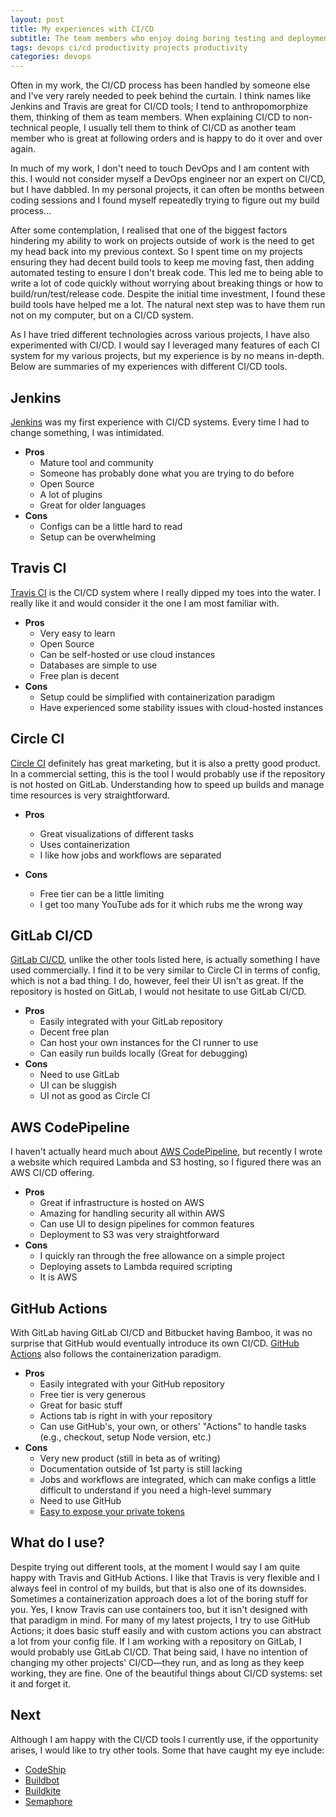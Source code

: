 ```yaml
---
layout: post
title: My experiences with CI/CD
subtitle: The team members who enjoy doing boring testing and deployments
tags: devops ci/cd productivity projects productivity
categories: devops
---
```


Often in my work, the CI/CD process has been handled by someone else and I've very rarely needed to peek behind the curtain. I think names like Jenkins and Travis are great for CI/CD tools; I tend to anthropomorphize them, thinking of them as team members. When explaining CI/CD to non-technical people, I usually tell them to think of CI/CD as another team member who is great at following orders and is happy to do it over and over again.

In much of my work, I don't need to touch DevOps and I am content with this. I would not consider myself a DevOps engineer nor an expert on CI/CD, but I have dabbled. In my personal projects, it can often be months between coding sessions and I found myself repeatedly trying to figure out my build process...

After some contemplation, I realised that one of the biggest factors hindering my ability to work on projects outside of work is the need to get my head back into my previous context. So I spent time on my projects ensuring they had decent build tools to keep me moving fast, then adding automated testing to ensure I don't break code. This led me to being able to write a lot of code quickly without worrying about breaking things or how to build/run/test/release code. Despite the initial time investment, I found these build tools have helped me a lot. The natural next step was to have them run not on my computer, but on a CI/CD system.

As I have tried different technologies across various projects, I have also experimented with CI/CD. I would say I leveraged many features of each CI system for my various projects, but my experience is by no means in-depth. Below are summaries of my experiences with different CI/CD tools.

## Jenkins

[Jenkins](https://jenkins.io/) was my first experience with CI/CD systems. Every time I had to change something, I was intimidated.

- **Pros**
    - Mature tool and community
    - Someone has probably done what you are trying to do before
    - Open Source
    - A lot of plugins
    - Great for older languages
- **Cons**
    - Configs can be a little hard to read
    - Setup can be overwhelming

## Travis CI

[Travis CI](https://travis-ci.com) is the CI/CD system where I really dipped my toes into the water. I really like it and would consider it the one I am most familiar with.
- **Pros**
    - Very easy to learn
    - Open Source
    - Can be self-hosted or use cloud instances
    - Databases are simple to use
    - Free plan is decent
- **Cons**
    - Setup could be simplified with containerization paradigm
    - Have experienced some stability issues with cloud-hosted instances

## Circle CI

[Circle CI](https://circleci.com/) definitely has great marketing, but it is also a pretty good product. In a commercial setting, this is the tool I would probably use if the repository is not hosted on GitLab. Understanding how to speed up builds and manage time resources is very straightforward.

- **Pros**
    - Great visualizations of different tasks
    - Uses containerization
    - I like how jobs and workflows are separated

- **Cons**
    - Free tier can be a little limiting
    - I get too many YouTube ads for it which rubs me the wrong way

## GitLab CI/CD

[GitLab CI/CD](https://docs.gitlab.com/ee/ci/), unlike the other tools listed here, is actually something I have used commercially. I find it to be very similar to Circle CI in terms of config, which is not a bad thing. I do, however, feel their UI isn't as great. If the repository is hosted on GitLab, I would not hesitate to use GitLab CI/CD.

- **Pros**
    - Easily integrated with your GitLab repository
    - Decent free plan
    - Can host your own instances for the CI runner to use
    - Can easily run builds locally (Great for debugging)
- **Cons**
    - Need to use GitLab
    - UI can be sluggish
    - UI not as good as Circle CI

## AWS CodePipeline

I haven't actually heard much about [AWS CodePipeline](https://aws.amazon.com/codepipeline/), but recently I wrote a website which required Lambda and S3 hosting, so I figured there was an AWS CI/CD offering.

- **Pros**
    - Great if infrastructure is hosted on AWS
    - Amazing for handling security all within AWS
    - Can use UI to design pipelines for common features
    - Deployment to S3 was very straightforward
- **Cons**
    - I quickly ran through the free allowance on a simple project
    - Deploying assets to Lambda required scripting
    - It is AWS

## GitHub Actions

With GitLab having GitLab CI/CD and Bitbucket having Bamboo, it was no surprise that GitHub would eventually introduce its own CI/CD. [GitHub Actions](https://github.com/features/actions) also follows the containerization paradigm.

- **Pros**
    - Easily integrated with your GitHub repository
    - Free tier is very generous
    - Great for basic stuff
    - Actions tab is right in with your repository
    - Can use GitHub's, your own, or others' "Actions" to handle tasks (e.g., checkout, setup Node version, etc.)
- **Cons**
    - Very new product (still in beta as of writing)
    - Documentation outside of 1st party is still lacking
    - Jobs and workflows are integrated, which can make configs a little difficult to understand if you need a high-level summary
    - Need to use GitHub
    - [Easy to expose your private tokens](https://julienrenaux.fr/2019/12/20/github-actions-security-risk/)

## What do I use?

Despite trying out different tools, at the moment I would say I am quite happy with Travis and GitHub Actions. I like that Travis is very flexible and I always feel in control of my builds, but that is also one of its downsides. Sometimes a containerization approach does a lot of the boring stuff for you. Yes, I know Travis can use containers too, but it isn't designed with that paradigm in mind. For many of my latest projects, I try to use GitHub Actions; it does basic stuff easily and with custom actions you can abstract a lot from your config file. If I am working with a repository on GitLab, I would probably use GitLab CI/CD. That being said, I have no intention of changing my other projects' CI/CD—they run, and as long as they keep working, they are fine. One of the beautiful things about CI/CD systems: set it and forget it.

## Next

Although I am happy with the CI/CD tools I currently use, if the opportunity arises, I would like to try other tools. Some that have caught my eye include:
- [CodeShip](https://codeship.com/)
- [Buildbot](https://buildbot.net/)
- [Buildkite](https://buildkite.com/)
- [Semaphore](https://semaphoreci.com/)